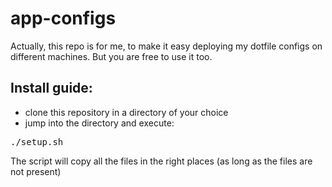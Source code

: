 app-configs
===========

Actually, this repo is for me, to make it easy deploying my dotfile configs on different machines.
But you are free to use it too.

## Install guide:

* clone this repository in a directory of your choice
* jump into the directory and execute:
<pre>
./setup.sh
</pre>

The script will copy all the files in the right places (as long as the files are not present)
